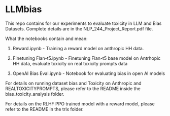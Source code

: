 # LLMbias

This repo contains for our experiments to evaluate toxicity in LLM and Bias Datasets. Complete details are in the NLP_244_Project_Report.pdf file.

What the notebooks contain and mean:

1. Reward.ipynb - Training a reward model on anthropic HH data. 

2. Finetuning Flan-t5.ipynb - Finetuning Flan-t5 base model on Antrhopic HH data, evaluate toxicity on real toxicity prompts data

3. OpenAI Bias Eval.ipynb - Notebook for evaluating bias in open AI models

For details on running dataset bias and Toxicity on Anthropic and REALTOXICITYPROMPTS, please refer to the README inside the bias_toxicity_analysis folder. 

For details on the RLHF PPO trained model with a reward model, please refer to the README in the trlx folder.


